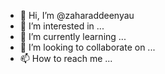 - 👋 Hi, I’m @zaharaddeenyau
- 👀 I’m interested in ...
- 🌱 I’m currently learning ...
- 💞️ I’m looking to collaborate on ...
- 📫 How to reach me ...

<!---
zaharaddeenyau/zaharaddeenyau is a ✨ special ✨ repository because its `README.md` (this file) appears on your GitHub profile.
You can click the Preview link to take a look at your changes.
--->
